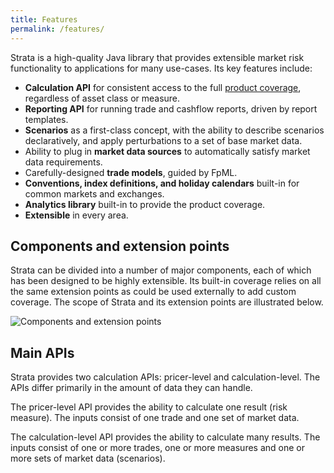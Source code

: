 ```yaml
---
title: Features
permalink: /features/
---
```


Strata is a high-quality Java library that provides extensible market risk functionality to applications for many use-cases.
Its key features include:

* **Calculation API** for consistent access to the full [product coverage]({{site.baseurl}}/product_coverage),
regardless of asset class or measure.
* **Reporting API** for running trade and cashflow reports, driven by report templates.
* **Scenarios** as a first-class concept, with the ability to describe scenarios declaratively, and apply
perturbations to a set of base market data.
* Ability to plug in **market data sources** to automatically satisfy market data requirements.
* Carefully-designed **trade models**, guided by FpML.
* **Conventions, index definitions, and holiday calendars** built-in for common markets and exchanges.
* **Analytics library** built-in to provide the product coverage.
* **Extensible** in every area.

## Components and extension points

Strata can be divided into a number of major components, each of which has been designed to be highly extensible.
Its built-in coverage relies on all the same extension points as could be used externally to add custom coverage.
The scope of Strata and its extension points are illustrated below.

<img alt="Components and extension points" src="{{site.baseurl}}/images/components.png" />

## Main APIs

Strata provides two calculation APIs: pricer-level and calculation-level.
The APIs differ primarily in the amount of data they can handle.

The pricer-level API provides the ability to calculate one result (risk measure).
The inputs consist of one trade and one set of market data.

The calculation-level API provides the ability to calculate many results.
The inputs consist of one or more trades, one or more measures and one or more sets of market data (scenarios).
